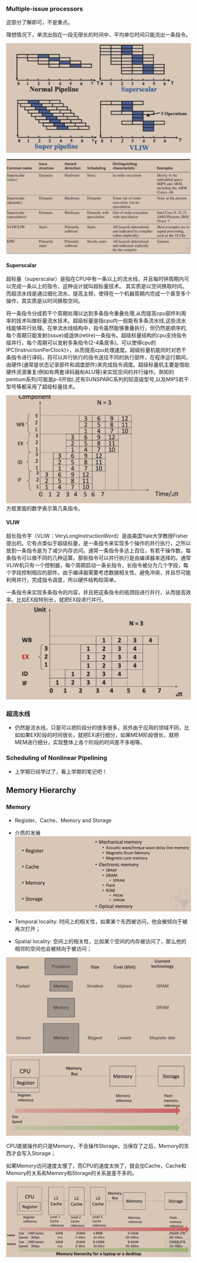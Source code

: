 ### Multiple-issue processors

这部分了解即可，不是重点。

理想情况下，单流出指在一段无限长的时间中，平均单位时间只能流出一条指令。

![image-20230322151156762](../img/3.17/image-20230322151156762.png)

![image-20230322151211526](../img/3.17/image-20230322151211526.png)

#### Superscalar

超标量（superscalar）是指在CPU中有一条以上的流水线，并且每时钟周期内可以完成一条以上的指令，这种设计就叫超标量技术。 其实质是以空间换取时间。而超流水线是通过细化流水、提高主频，使得在一个机器周期内完成一个甚至多个操作，其实质是以时间换取空间。

将一条指令分成若干个周期处理以达到多条指令重叠处理,从而提高cpu部件利用率的技术叫做标量流水技术。超级标量是指cpu内一般能有多条流水线,这些流水线能够并行处理。在单流水线结构中，指令虽然能够重叠执行，但仍然是顺序的,每个周期只能发射(issue)或退休(retire)一条指令。超级标量结构的cpu支持指令级并行，每个周期可以发射多条指令(2-4条居多)。可以使得cpu的IPC(InstructionPerClock)>，从而提高cpu处理速度。超级标量机能同时对若干条指令进行译码，将可以并行执行的指令送往不同的执行部件，在程序运行期间，由硬件(通常是状态记录部件和调度部件)来完成指令调度。超级标量机主要是借助硬件资源重复(例如有两套译码器和ALU等)来实现空间的并行操作。熟知的pentium系列(可能是p-II开始),还有SUNSPARC系列的较高级型号,以及MIPS若干型号等都采用了超级标量技术。

![image-20230322150852760](../img/3.17/image-20230322150852760.png)方框里面的数字表示第几条指令。

#### VLIW

超长指令字（VLIW：VeryLongInstructionWord）是由美国Yale大学教授Fisher提出的。它有点类似于超级标量，是一条指令来实现多个操作的并行执行，之所以放到一条指令是为了减少内存访问。通常一条指令多达上百位，有若干操作数，每条指令可以做不同的几种运算。那些指令可以并行执行是由编译器来选择的。通常VLIW机只有一个控制器，每个周期启动一条长指令，长指令被分为几个字段，每个字段控制相应的部件。由于编译器需要考虑数据相关性，避免冲突，并且尽可能利用并行，完成指令调度，所以硬件结构较简单。 　　

一条指令来实现多条指令的内容，并且把这条指令的瓶颈段进行并行，从而提高效率。比如EX段特别长，就把EX段进行并行。![image-20230322151649689](../img/3.17/image-20230322151649689.png)

### 超流水线

- 仍然是流水线，只是可以把阶段分的很多很多，另外由于应用的领域不同，比如如果EX阶段的时间很长，就把EX进行细分，如果MEM阶段很长，就把MEM进行细分，实现整体上各个阶段的时间差不多相等。

### Scheduling of Nonlinear Pipelining

- 上学期已经学过了，看上学期的笔记吧！

## Memory Hierarchy

### Memory

- Register、Cache、Memory and Storage
- 介质的发展![image-20230322154044719](../img/3.17/image-20230322154044719.png)

- Temporal locality: 时间上的相关性，如果某个东西被访问，他会被倾向于被再次打开；
- Spatial locality: 空间上的相关性，比如某个空间的内存被访问了，那么他的相邻的空间也会被倾向于被访问；

![image-20230322155004179](../img/3.17/image-20230322155004179.png)![image-20230322155041791](../img/3.17/image-20230322155041791.png)

CPU直接操作的只是Memory，不会操作Storage，当保存了之后，Memory的东西才会写入Storage；

如果Memory访问速度太慢了，而CPU的速度太快了，就会加Cache，Cache和Memory的关系和Memory和Storage的关系是差不多的。

![image-20230322155307100](../img/3.17/image-20230322155307100.png)

